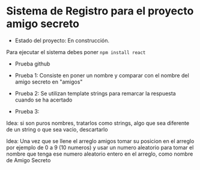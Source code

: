<h1>Sistema de Registro para el proyecto amigo secreto</h1>

- Estado del proyecto: En construcción.

Para ejecutar el sistema debes poner ```npm install react```

- Prueba github

- Prueba 1: Consiste en poner un nombre y comparar con el nombre del amigo secreto en "amigos"
- Prueba 2: Se utilizan template strings para remarcar la respuesta cuando se ha acertado
- Prueba 3: 


Idea: si son puros nombres, tratarlos como strings, algo que sea diferente de un string o que sea vacio, descartarlo

Idea: Una vez que se llene el arreglo amigos 
tomar su posicion en el arreglo por ejemplo de 0 a 9 (10 numeros)
y usar un numero aleatorio para tomar el nombre que tenga ese numero aleatorio entero en el arreglo, como nombre de Amigo Secreto

